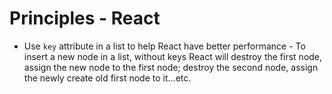 # Principles - React

- Use `key` attribute in a list to help React have better performance - To insert a new node in a list, without keys React will destroy the first node, assign the new node to the first node; destroy the second node, assign the newly create old first node to it...etc.
